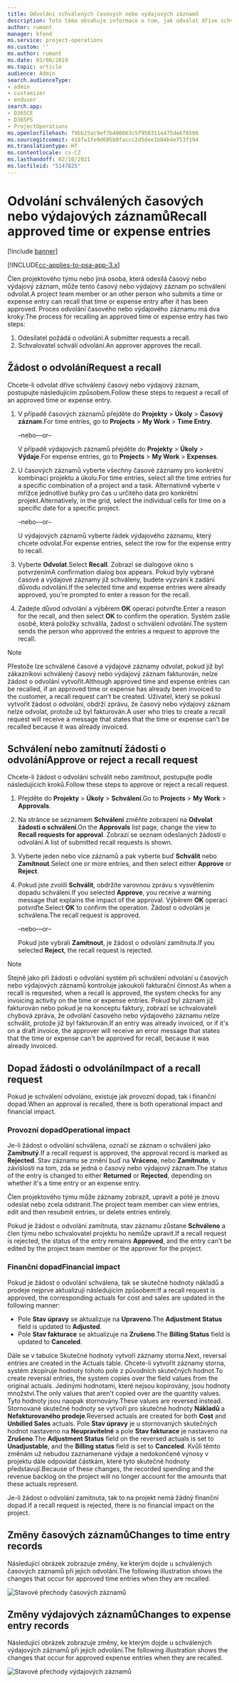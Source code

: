 ```yaml
---
title: Odvolání schválených časových nebo výdajových záznamů
description: Toto téma obsahuje informace o tom, jak odvolat dříve schválený čas nebo výdajovou transakci.
author: rumant
manager: kfend
ms.service: project-operations
ms.custom: ''
ms.author: rumant
ms.date: 03/08/2019
ms.topic: article
audience: Admin
search.audienceType:
- admin
- customizer
- enduser
search.app:
- D365CE
- D365PS
- ProjectOperations
ms.openlocfilehash: f9bb25ac9ef7b400063c5f958311e475de6f6506
ms.sourcegitcommit: 418fa1fe9d605b8faccc2d5dee1b04b4e753f194
ms.translationtype: HT
ms.contentlocale: cs-CZ
ms.lasthandoff: 02/10/2021
ms.locfileid: "5147825"
---
```

# <a name="recall-approved-time-or-expense-entries"></a><span data-ttu-id="9efc3-103">Odvolání schválených časových nebo výdajových záznamů</span><span class="sxs-lookup"><span data-stu-id="9efc3-103">Recall approved time or expense entries</span></span>

[!include [banner](../includes/psa-now-project-operations.md)]

[!INCLUDE[cc-applies-to-psa-app-3.x](../includes/cc-applies-to-psa-app-3x.md)]

<span data-ttu-id="9efc3-104">Člen projektového týmu nebo jiná osoba, která odesílá časový nebo výdajový záznam, může tento časový nebo výdajový záznam po schválení odvolat.</span><span class="sxs-lookup"><span data-stu-id="9efc3-104">A project team member or an other person who submits a time or expense entry can recall that time or expense entry after it has been approved.</span></span> <span data-ttu-id="9efc3-105">Proces odvolání časového nebo výdajového záznamu má dva kroky:</span><span class="sxs-lookup"><span data-stu-id="9efc3-105">The process for recalling an approved time or expense entry has two steps:</span></span>

1. <span data-ttu-id="9efc3-106">Odesílatel požádá o odvolání.</span><span class="sxs-lookup"><span data-stu-id="9efc3-106">A submitter requests a recall.</span></span>
2. <span data-ttu-id="9efc3-107">Schvalovatel schválí odvolání.</span><span class="sxs-lookup"><span data-stu-id="9efc3-107">An approver approves the recall.</span></span>

## <a name="request-a-recall"></a><span data-ttu-id="9efc3-108">Žádost o odvolání</span><span class="sxs-lookup"><span data-stu-id="9efc3-108">Request a recall</span></span>

<span data-ttu-id="9efc3-109">Chcete-li odvolat dříve schválený časový nebo výdajový záznam, postupujte následujícím způsobem.</span><span class="sxs-lookup"><span data-stu-id="9efc3-109">Follow these steps to request a recall of an approved time or expense entry.</span></span>

1. <span data-ttu-id="9efc3-110">V případě časových záznamů přejděte do **Projekty** \> **Úkoly** \> **Časový záznam**.</span><span class="sxs-lookup"><span data-stu-id="9efc3-110">For time entries, go to **Projects** \> **My Work** \> **Time Entry**.</span></span>

    <span data-ttu-id="9efc3-111">–nebo–</span><span class="sxs-lookup"><span data-stu-id="9efc3-111">–or–</span></span>

    <span data-ttu-id="9efc3-112">V případě výdajových záznamů přejděte do **Projekty** \> **Úkoly** \> **Výdaje**.</span><span class="sxs-lookup"><span data-stu-id="9efc3-112">For expense entries, go to **Projects** \> **My Work** \> **Expenses**.</span></span>

2. <span data-ttu-id="9efc3-113">U časových záznamů vyberte všechny časové záznamy pro konkrétní kombinaci projektu a úkolu.</span><span class="sxs-lookup"><span data-stu-id="9efc3-113">For time entries, select all the time entries for a specific combination of a project and a task.</span></span> <span data-ttu-id="9efc3-114">Alternativně vyberte v mřížce jednotlivé buňky pro čas u určitého data pro konkrétní projekt.</span><span class="sxs-lookup"><span data-stu-id="9efc3-114">Alternatively, in the grid, select the individual cells for time on a specific date for a specific project.</span></span>

    <span data-ttu-id="9efc3-115">–nebo–</span><span class="sxs-lookup"><span data-stu-id="9efc3-115">–or–</span></span>

    <span data-ttu-id="9efc3-116">U výdajových záznamů vyberte řádek výdajového záznamu, který chcete odvolat.</span><span class="sxs-lookup"><span data-stu-id="9efc3-116">For expense entries, select the row for the expense entry to recall.</span></span>

3. <span data-ttu-id="9efc3-117">Vyberte **Odvolat**.</span><span class="sxs-lookup"><span data-stu-id="9efc3-117">Select **Recall**.</span></span> <span data-ttu-id="9efc3-118">Zobrazí se dialogové okno s potvrzením</span><span class="sxs-lookup"><span data-stu-id="9efc3-118">A confirmation dialog box appears.</span></span> <span data-ttu-id="9efc3-119">Pokud byly vybrané časové a výdajové záznamy již schváleny, budete vyzváni k zadání důvodu odvolání.</span><span class="sxs-lookup"><span data-stu-id="9efc3-119">If the selected time and expense entries were already approved, you're prompted to enter a reason for the recall.</span></span>
4. <span data-ttu-id="9efc3-120">Zadejte důvod odvolání a výběrem **OK** operaci potvrďte.</span><span class="sxs-lookup"><span data-stu-id="9efc3-120">Enter a reason for the recall, and then select **OK** to confirm the operation.</span></span> <span data-ttu-id="9efc3-121">Systém zašle osobě, která položky schválila, žádost o schválení odvolání.</span><span class="sxs-lookup"><span data-stu-id="9efc3-121">The system sends the person who approved the entries a request to approve the recall.</span></span>

> [!NOTE]
> <span data-ttu-id="9efc3-122">Přestože lze schválené časové a výdajové záznamy odvolat, pokud již byl zákazníkovi schválený časový nebo výdajový záznam fakturován, nelze žádost o odvolání vytvořit.</span><span class="sxs-lookup"><span data-stu-id="9efc3-122">Although approved time and expense entries can be recalled, if an approved time or expense has already been invoiced to the customer, a recall request can't be created.</span></span> <span data-ttu-id="9efc3-123">Uživatel, který se pokusí vytvořit žádost o odvolání, obdrží zprávu, že časový nebo výdajový záznam nelze odvolat, protože už byl fakturován.</span><span class="sxs-lookup"><span data-stu-id="9efc3-123">A user who tries to create a recall request will receive a message that states that the time or expense can't be recalled because it was already invoiced.</span></span>

## <a name="approve-or-reject-a-recall-request"></a><span data-ttu-id="9efc3-124">Schválení nebo zamítnutí žádosti o odvolání</span><span class="sxs-lookup"><span data-stu-id="9efc3-124">Approve or reject a recall request</span></span>

<span data-ttu-id="9efc3-125">Chcete-li žádost o odvolání schválit nebo zamítnout, postupujte podle následujících kroků.</span><span class="sxs-lookup"><span data-stu-id="9efc3-125">Follow these steps to approve or reject a recall request.</span></span>

1. <span data-ttu-id="9efc3-126">Přejděte do **Projekty** \> **Úkoly** \> **Schválení**.</span><span class="sxs-lookup"><span data-stu-id="9efc3-126">Go to **Projects** \> **My Work** \> **Approvals**.</span></span>
2. <span data-ttu-id="9efc3-127">Na stránce se seznamem **Schválení** změňte zobrazení na **Odvolat žádosti o schválení**.</span><span class="sxs-lookup"><span data-stu-id="9efc3-127">On the **Approvals** list page, change the view to **Recall requests for approval**.</span></span> <span data-ttu-id="9efc3-128">Zobrazí se seznam odeslaných žádostí o odvolání.</span><span class="sxs-lookup"><span data-stu-id="9efc3-128">A list of submitted recall requests is shown.</span></span>
3. <span data-ttu-id="9efc3-129">Vyberte jeden nebo více záznamů a pak vyberte buď **Schválit** nebo **Zamítnout**.</span><span class="sxs-lookup"><span data-stu-id="9efc3-129">Select one or more entries, and then select either **Approve** or **Reject**.</span></span>
4. <span data-ttu-id="9efc3-130">Pokud jste zvolili **Schválit**, obdržíte varovnou zprávu s vysvětlením dopadu schválení.</span><span class="sxs-lookup"><span data-stu-id="9efc3-130">If you selected **Approve**, you receive a warning message that explains the impact of the approval.</span></span> <span data-ttu-id="9efc3-131">Výběrem **OK** operaci potvrďte.</span><span class="sxs-lookup"><span data-stu-id="9efc3-131">Select **OK** to confirm the operation.</span></span> <span data-ttu-id="9efc3-132">Žádost o odvolání je schválena.</span><span class="sxs-lookup"><span data-stu-id="9efc3-132">The recall request is approved.</span></span>

    <span data-ttu-id="9efc3-133">–nebo–</span><span class="sxs-lookup"><span data-stu-id="9efc3-133">–or–</span></span>

    <span data-ttu-id="9efc3-134">Pokud jste vybrali **Zamítnout**, je žádost o odvolání zamítnuta.</span><span class="sxs-lookup"><span data-stu-id="9efc3-134">If you selected **Reject**, the recall request is rejected.</span></span>

> [!NOTE]
> <span data-ttu-id="9efc3-135">Stejně jako při žádosti o odvolání systém při schválení odvolání u časových nebo výdajových záznamů kontroluje jakoukoli fakturační činnost.</span><span class="sxs-lookup"><span data-stu-id="9efc3-135">As when a recall is requested, when a recall is approved, the system checks for any invoicing activity on the time or expense entries.</span></span> <span data-ttu-id="9efc3-136">Pokud byl záznam již fakturován nebo pokud je na konceptu faktury, zobrazí se schvalovateli chybová zpráva, že odvolání časového nebo výdajového záznamu nelze schválit, protože již byl fakturován.</span><span class="sxs-lookup"><span data-stu-id="9efc3-136">If an entry was already invoiced, or if it's on a draft invoice, the approver will receive an error message that states that the time or expense can't be approved for recall, because it was already invoiced.</span></span>

## <a name="impact-of-a-recall-request"></a><span data-ttu-id="9efc3-137">Dopad žádosti o odvolání</span><span class="sxs-lookup"><span data-stu-id="9efc3-137">Impact of a recall request</span></span>

<span data-ttu-id="9efc3-138">Pokud je schválení odvoláno, existuje jak provozní dopad, tak i finanční dopad.</span><span class="sxs-lookup"><span data-stu-id="9efc3-138">When an approval is recalled, there is both operational impact and financial impact.</span></span>

### <a name="operational-impact"></a><span data-ttu-id="9efc3-139">Provozní dopad</span><span class="sxs-lookup"><span data-stu-id="9efc3-139">Operational impact</span></span>

<span data-ttu-id="9efc3-140">Je-li žádost o odvolání schválena, označí se záznam o schválení jako **Zamítnutý**.</span><span class="sxs-lookup"><span data-stu-id="9efc3-140">If a recall request is approved, the approval record is marked as **Rejected**.</span></span> <span data-ttu-id="9efc3-141">Stav záznamu se změní buď na **Vráceno**, nebo **Zamítnuto**, v závislosti na tom, zda se jedná o časový nebo výdajový záznam.</span><span class="sxs-lookup"><span data-stu-id="9efc3-141">The status of the entry is changed to either **Returned** or **Rejected**, depending on whether it's a time entry or an expense entry.</span></span>

<span data-ttu-id="9efc3-142">Člen projektového týmu může záznamy zobrazit, upravit a poté je znovu odeslat nebo zcela odstranit.</span><span class="sxs-lookup"><span data-stu-id="9efc3-142">The project team member can view entries, edit and then resubmit entries, or delete entries entirely.</span></span>

<span data-ttu-id="9efc3-143">Pokud je žádost o odvolání zamítnuta, stav záznamu zůstane **Schváleno** a člen týmu nebo schvalovatel projektu ho nemůže upravit.</span><span class="sxs-lookup"><span data-stu-id="9efc3-143">If a recall request is rejected, the status of the entry remains **Approved**, and the entry can't be edited by the project team member or the approver for the project.</span></span>

### <a name="financial-impact"></a><span data-ttu-id="9efc3-144">Finanční dopad</span><span class="sxs-lookup"><span data-stu-id="9efc3-144">Financial impact</span></span>

<span data-ttu-id="9efc3-145">Pokud je žádost o odvolání schválena, tak se skutečné hodnoty nákladů a prodeje nejprve aktualizují následujícím způsobem:</span><span class="sxs-lookup"><span data-stu-id="9efc3-145">If a recall request is approved, the corresponding actuals for cost and sales are updated in the following manner:</span></span>

- <span data-ttu-id="9efc3-146">Pole **Stav úpravy** se aktualizuje na **Upraveno**.</span><span class="sxs-lookup"><span data-stu-id="9efc3-146">The **Adjustment Status** field is updated to **Adjusted**.</span></span>
- <span data-ttu-id="9efc3-147">Pole **Stav fakturace** se aktualizuje na **Zrušeno**.</span><span class="sxs-lookup"><span data-stu-id="9efc3-147">The **Billing Status** field is updated to **Canceled**.</span></span>

<span data-ttu-id="9efc3-148">Dále se v tabulce Skutečné hodnoty vytvoří záznamy storna.</span><span class="sxs-lookup"><span data-stu-id="9efc3-148">Next, reversal entries are created in the Actuals table.</span></span> <span data-ttu-id="9efc3-149">Chcete-li vytvořit záznamy storna, systém zkopíruje hodnoty tohoto pole z původních skutečných hodnot.</span><span class="sxs-lookup"><span data-stu-id="9efc3-149">To create reversal entries, the system copies over the field values from the original actuals.</span></span> <span data-ttu-id="9efc3-150">Jedinými hodnotami, které nejsou kopírovány, jsou hodnoty množství.</span><span class="sxs-lookup"><span data-stu-id="9efc3-150">The only values that aren't copied over are the quantity values.</span></span> <span data-ttu-id="9efc3-151">Tyto hodnoty jsou naopak stornovány.</span><span class="sxs-lookup"><span data-stu-id="9efc3-151">These values are reversed instead.</span></span> <span data-ttu-id="9efc3-152">Stornované skutečné hodnoty se vytvoří pro skutečné hodnoty **Nákladů** a **Nefakturovaného prodeje**.</span><span class="sxs-lookup"><span data-stu-id="9efc3-152">Reversed actuals are created for both **Cost** and **Unbilled Sales** actuals.</span></span> <span data-ttu-id="9efc3-153">Pole **Stav úpravy** je u stornovaných skutečných hodnot nastaveno na **Neupravitelné** a pole **Stav fakturace** je nastaveno na **Zrušeno**.</span><span class="sxs-lookup"><span data-stu-id="9efc3-153">The **Adjustment Status** field on the reversed actuals is set to **Unadjustable**, and the **Billing status** field is set to **Canceled**.</span></span> <span data-ttu-id="9efc3-154">Kvůli těmto změnám už nebudou zaznamenané výdaje a nedokončené výnosy v projektu dále odpovídat částkám, které tyto skutečné hodnoty představují.</span><span class="sxs-lookup"><span data-stu-id="9efc3-154">Because of these changes, the recorded spending and the revenue backlog on the project will no longer account for the amounts that these actuals represent.</span></span>

<span data-ttu-id="9efc3-155">Je-li žádost o odvolání zamítnuta, tak to na projekt nemá žádný finanční dopad.</span><span class="sxs-lookup"><span data-stu-id="9efc3-155">If a recall request is rejected, there is no financial impact on the project.</span></span>

## <a name="changes-to-time-entry-records"></a><span data-ttu-id="9efc3-156">Změny časových záznamů</span><span class="sxs-lookup"><span data-stu-id="9efc3-156">Changes to time entry records</span></span>

<span data-ttu-id="9efc3-157">Následující obrázek zobrazuje změny, ke kterým dojde u schválených časových záznamů při jejich odvolání.</span><span class="sxs-lookup"><span data-stu-id="9efc3-157">The following illustration shows the changes that occur for approved time entries when they are recalled.</span></span>

![Stavové přechody časových záznamů](media/TimeEntryStateTransitions.png)

## <a name="changes-to-expense-entry-records"></a><span data-ttu-id="9efc3-159">Změny výdajových záznamů</span><span class="sxs-lookup"><span data-stu-id="9efc3-159">Changes to expense entry records</span></span>

<span data-ttu-id="9efc3-160">Následující obrázek zobrazuje změny, ke kterým dojde u schválených výdajových záznamů při jejich odvolání.</span><span class="sxs-lookup"><span data-stu-id="9efc3-160">The following illustration shows the changes that occur for approved expense entries when they are recalled.</span></span>

![Stavové přechody výdajových záznamů](media/ExpenseEntryStateTransitions.png)
